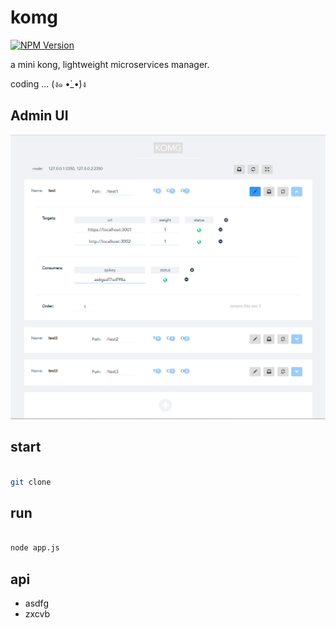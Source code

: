 # komg

[![NPM Version][npm-image]][npm-url]

a mini kong, lightweight microservices manager.

coding ... (ง๑ •̀_•́)ง


## Admin UI

![admin](ui.png)

## start

```bash

git clone

```

## run

```bash

node app.js

```



## api

 - asdfg
 - zxcvb


[npm-image]: https://img.shields.io/npm/v/komg.svg
[npm-url]: https://www.npmjs.com/package/komg